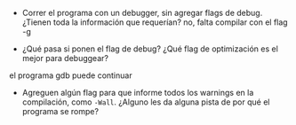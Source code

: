 - Correr el programa con un debugger, sin agregar flags de
debug. ¿Tienen toda la información que requerían?
no, falta compilar con el flag -g 

- ¿Qué pasa si ponen el flag de debug? ¿Qué flag de optimización es el
mejor para debuggear?

el programa gdb puede continuar 

- Agreguen algún flag para que informe todos los warnings en la
compilación, como `-Wall`. ¿Alguno les da alguna pista de por qué el
programa se rompe?


